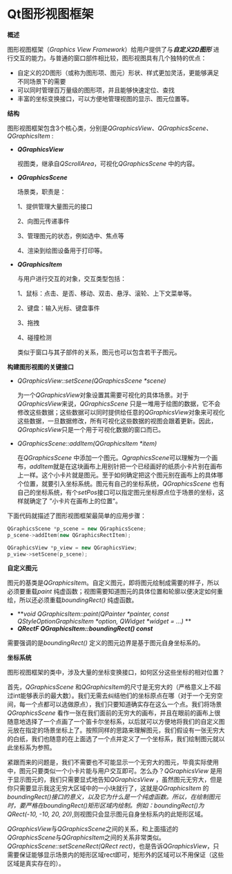 # Qt图形视图框架

**概述**

图形视图框架（*Graphics View Framework*）给用户提供了与***自定义2D图形*** 进行交互的能力。与普通的窗口部件相比较，图形视图具有几个独特的优点：

- 自定义的2D图形（或称为图形项、图元）形状、样式更加灵活，更能够满足不同场景下的需要
- 可以同时管理百万量级的图形项，并且能够快速定位、查找
- 丰富的坐标变换接口，可以方便地管理视图的显示、图元位置等。



**结构**

图形视图框架包含3个核心类，分别是*QGraphicsView、QGraphicsScene、QGraphicsItem* :

- ***QGraphicsView***

	视图类，继承自*QScrollArea*，可视化*QGraphicsScene* 中的内容。

- ***QGraphicsScene***

	场景类，职责是：

	1、提供管理大量图元的接口

	2、向图元传递事件

	3、管理图元的状态，例如选中、焦点等

	4、渲染到绘图设备用于打印等。

- ***QGraphicsItem***

	与用户进行交互的对象，交互类型包括：

	1、鼠标：点击、是否、移动、双击、悬浮、滚轮、上下文菜单等。

	2、键盘：输入光标、键盘事件

	3、拖拽

	4、碰撞检测

	类似于窗口与其子部件的关系，图元也可以包含若干子图元。



**构建图形视图的关键接口**

- *QGraphicsView::setScene(QGraphicsScene \*scene)*  

	为一个*QGraphicsView*对象设置其需要可视化的具体场景。对于*QGraphicsView*来说，*QGraphicsScene* 只是一堆用于绘图的数据，它不会修改这些数据；这些数据可以同时提供给任意的*QGraphicsView*对象来可视化这些数据，一旦数据修改，所有可视化这些数据的视图会跟着更新。因此，*QGraphicsView*只是一个用于可视化数据的窗口而已。

- *QGraphicsScene::addItem(QGraphicsItem \*item)*

	在*QGraphicsScene* 中添加一个图元。*QgraphicsScene*可以理解为一个画布，*addItem*就是在这块画布上用别针把一个已经画好的纸质小卡片别在画布上一样。这个小卡片就是图元。至于如何确定把这个图元别在画布上的具体哪个位置，就要引入坐标系统。图元有自己的坐标系统，*QGraphicsScene* 也有自己的坐标系统，有个*setPos*接口可以指定图元坐标原点位于场景的坐标，这样就确定了 ”小卡片在画布上的位置"。

下面代码就描述了图形视图框架最简单的应用步骤：

```c++
QGraphicsScene *p_scene = new QGraphicsScene;
p_scene->addItem(new QGraphicsRectItem);

QGraphicsView *p_view = new QGraphicsView;
p_view->setScene(p_scene);
```



**自定义图元**

图元的基类是*QGraphicsItem*。自定义图元，即将图元绘制成需要的样子，所以必须要重载*paint* 纯虚函数；视图需要知道图元的具体位置和轮廓以便决定如何重绘，所以还必须重载*boundingRect()* 纯虚函数。

- ***void QGraphicsItem::paint(QPainter \*painter, const QStyleOptionGraphicsItem \*option, QWidget \*widget = ...)* **
- ***QRectF QGraphicsItem::boundingRect() const***

需要强调的是*boundingRect()* 定义的图元边界是基于图元自身坐标系的。



**坐标系统**

图形视图框架的类中，涉及大量的坐标变换接口，如何区分这些坐标的相对位置？

首先，*QGraphicsScene* 和*QGraphicsItem*的尺寸是无穷大的（严格意义上不超过int能够表示的最大数）。我们无需去纠结他们的坐标原点在哪（对于一个无穷空间，每一个点都可以选做原点），我们只要知道确实存在这么一个点。我们将场景*QGraphicsScene* 看作一张在我们面前的无穷大的画布，并且在眼前的画布上很随意地选择了一个点画了一个笛卡尔坐标系，以后就可以方便地将我们的自定义图元放在指定的场景坐标上了。按照同样的思路来理解图元，我们假设有一张无穷大的白纸，我们也随意的在上面选了一个点并定义了一个坐标系，我们绘制图元就以此坐标系为参照。

紧跟而来的问题是，我们不需要也不可能显示一个无穷大的图元，毕竟实际使用中，图元只要类似一个小卡片能与用户交互即可。怎么办？*QGraphicsView* 是用于显示图元的，我们只需要显式地告知*QGraphicsView* ，虽然图元无穷大，但是你只需要显示我这无穷大区域中的一小块就行了，这就是*QGraphicsItem* 的*boundingRect()*接口的意义，以及它为什么是一个纯虚函数。所以，在绘制图元时，要严格在boundingRect()矩形区域内绘制。例如：boundingRect()为*QRect(-10, -10, 20, 20)*,则视图只会显示图元自身坐标系内的此矩形区域。

*QGraphicsView*与*QGraphicsScene*之间的关系，和上面描述的*QGraphicsScene*与*QGraphicsItem*之间的关系非常类似。*QGraphicsScene::setSceneRect(QRect rect)*，也是告诉*QGraphicsView*，只需要保证能够显示场景内的矩形区域rect即可，矩形外的区域可以不用保证（这些区域是真实存在的）。